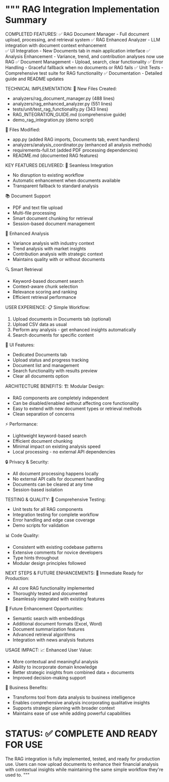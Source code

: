 """
RAG Integration Implementation Summary
=====================================

COMPLETED FEATURES:
✅ RAG Document Manager - Full document upload, processing, and retrieval system
✅ RAG Enhanced Analyzer - LLM integration with document context enhancement  
✅ UI Integration - New Documents tab in main application interface
✅ Analysis Enhancement - Variance, trend, and contribution analyses now use RAG
✅ Document Management - Upload, search, clear functionality
✅ Error Handling - Graceful fallback when no documents or RAG fails
✅ Unit Tests - Comprehensive test suite for RAG functionality
✅ Documentation - Detailed guide and README updates

TECHNICAL IMPLEMENTATION:
📁 New Files Created:
   - analyzers/rag_document_manager.py (488 lines)
   - analyzers/rag_enhanced_analyzer.py (551 lines) 
   - tests/unit/test_rag_functionality.py (343 lines)
   - RAG_INTEGRATION_GUIDE.md (comprehensive guide)
   - demo_rag_integration.py (demo script)

🔄 Files Modified:
   - app.py (added RAG imports, Documents tab, event handlers)
   - analyzers/analysis_coordinator.py (enhanced all analysis methods)
   - requirements-full.txt (added PDF processing dependencies)
   - README.md (documented RAG features)

KEY FEATURES DELIVERED:
🎯 Seamless Integration
   - No disruption to existing workflow
   - Automatic enhancement when documents available
   - Transparent fallback to standard analysis

📚 Document Support
   - PDF and text file upload
   - Multi-file processing
   - Smart document chunking for retrieval
   - Session-based document management

🤖 Enhanced Analysis
   - Variance analysis with industry context
   - Trend analysis with market insights
   - Contribution analysis with strategic context
   - Maintains quality with or without documents

🔍 Smart Retrieval
   - Keyword-based document search
   - Context-aware chunk selection
   - Relevance scoring and ranking
   - Efficient retrieval performance

USER EXPERIENCE:
📋 Simple Workflow:
   1. Upload documents in Documents tab (optional)
   2. Upload CSV data as usual
   3. Perform any analysis - get enhanced insights automatically
   4. Search documents for specific content

🎨 UI Features:
   - Dedicated Documents tab
   - Upload status and progress tracking
   - Document list and management
   - Search functionality with results preview
   - Clear all documents option

ARCHITECTURE BENEFITS:
🏗️ Modular Design:
   - RAG components are completely independent
   - Can be disabled/enabled without affecting core functionality
   - Easy to extend with new document types or retrieval methods
   - Clean separation of concerns

⚡ Performance:
   - Lightweight keyword-based search
   - Efficient document chunking
   - Minimal impact on existing analysis speed
   - Local processing - no external API dependencies

🔒 Privacy & Security:
   - All document processing happens locally
   - No external API calls for document handling
   - Documents can be cleared at any time
   - Session-based isolation

TESTING & QUALITY:
🧪 Comprehensive Testing:
   - Unit tests for all RAG components
   - Integration testing for complete workflow
   - Error handling and edge case coverage
   - Demo scripts for validation

📊 Code Quality:
   - Consistent with existing codebase patterns
   - Extensive comments for novice developers
   - Type hints throughout
   - Modular design principles followed

NEXT STEPS & FUTURE ENHANCEMENTS:
🚀 Immediate Ready for Production:
   - All core RAG functionality implemented
   - Thoroughly tested and documented
   - Seamlessly integrated with existing features

🔮 Future Enhancement Opportunities:
   - Semantic search with embeddings
   - Additional document formats (Excel, Word)
   - Document summarization features
   - Advanced retrieval algorithms
   - Integration with news analysis features

USAGE IMPACT:
📈 Enhanced User Value:
   - More contextual and meaningful analysis
   - Ability to incorporate domain knowledge
   - Better strategic insights from combined data + documents
   - Improved decision-making support

🎯 Business Benefits:
   - Transforms tool from data analysis to business intelligence
   - Enables comprehensive analysis incorporating qualitative insights
   - Supports strategic planning with broader context
   - Maintains ease of use while adding powerful capabilities

STATUS: ✅ COMPLETE AND READY FOR USE
=====================================
The RAG integration is fully implemented, tested, and ready for production use.
Users can now upload documents to enhance their financial analysis with 
contextual insights while maintaining the same simple workflow they're used to.
"""

